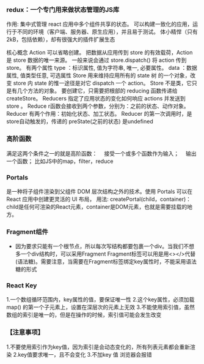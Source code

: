 ### redux：一个专门用来做状态管理的JS库

作用: 集中式管理 react 应用中多个组件共享的状态。
可以构建一致化的应用，运行于不同的环境（客户端、服务器、原生应用），并且易于测试。
体小精悍（只有2kB，包括依赖），却有很强大的插件扩展生态

核心概念
Action
可以省略创建。
把数据从应用传到 store 的有效载荷，Action 是 store 数据的唯一来源。
一般来说会通过 store.dispatch() 将 action 传到 store。
有两个属性
type ：标识属性, 值为字符串, 唯一, 必要属性。
data ：数据属性, 值类型任意, 可选属性
Store
用来维持应用所有的 state 树 的一个对象，改变 store 内 state 的惟一途径是对它 dispatch 一个 action。
Store 不是类，它只是有几个方法的对象。 要创建它，只需要把根部的 reducing 函数传递给 createStore。
Reducers
指定了应用状态的变化如何响应 actions 并发送到 store 。
Reduce r函数会接收到两个参数，分别为：之前的状态、动作对象。
Reducer 有两个作用：初始化状态、加工状态。
Reducer 的第一次调用时，是store自动触发的，传递的 preState(之前的状态) 是undefined

### 高阶函数
满足这两个条件之一的就是高阶函数：
 接受一个或多个函数作为输入；
 输出一个函数；
比如JS中的map，filter，reduce

### Portals
是一种将子组件渲染到父组件 DOM 层次结构之外的技术。使用 Portals 可以在 React 应用中创建更灵活的 UI 布局，
用法: createPortal(child，container)：child是任何可渲染的React元素，container是DOM元素，也就是需要挂载的地方。

### Fragment组件
 - 因为要求只能有一个根节点，所以每次写结构都要包裹一个div。当我们不想多一个div结构时，可以采用Fragment
  Fragment标签可以用是用<></>代替(语法糖)。需要注意，当需要在Fragment标签绑定key属性时，不能采用语法糖的形式

### React Key
1.一个数组循环范围内，key属性的值，要保证唯一性
2.这个key属性，必须加载map() 的第一个子元素上，设置在深层次的元素上无效
3.不能使用索引值，虽然数组的索引是唯一的，但是在操作的时候，索引值可能会发生改变
### 【注意事项】
1.不要使用索引作为key值，因为索引是会动态变化的，所有列表元素都会重新渲染
2.key值要求唯一，且不会变化
3.不加key 值 浏览器会报错